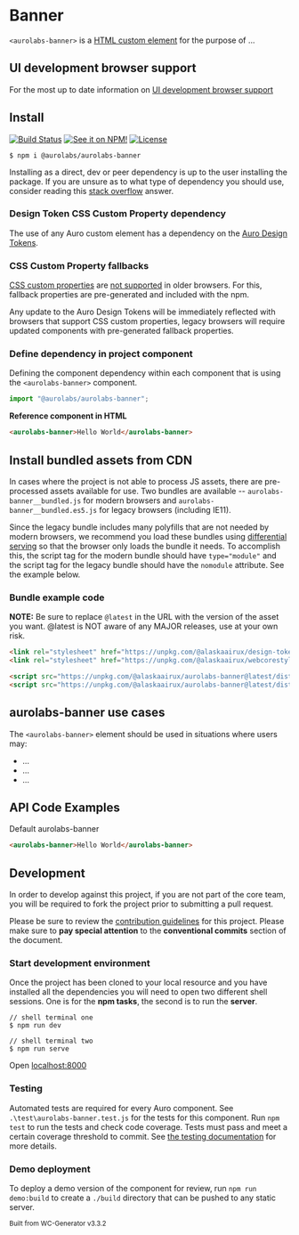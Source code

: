 # Banner

`<aurolabs-banner>` is a [HTML custom element](https://developer.mozilla.org/en-US/docs/Web/Web_Components/Using_custom_elements) for the purpose of ...

## UI development browser support

For the most up to date information on [UI development browser support](https://auro.alaskaair.com/support/browsersSupport)

## Install

[![Build Status](https://img.shields.io/github/workflow/status/AlaskaAirlines/aurolabs-banner/Test%20and%20publish?branch=master&style=for-the-badge)](https://github.com/AlaskaAirlines/aurolabs-banner/actions?query=workflow%3A%22test+and+publish%22)
[![See it on NPM!](https://img.shields.io/npm/v/@aurolabs/aurolabs-banner?style=for-the-badge&color=orange)](https://www.npmjs.com/package/@aurolabs/aurolabs-banner)
[![License](https://img.shields.io/npm/l/@aurolabs/aurolabs-banner?color=blue&style=for-the-badge)](https://www.apache.org/licenses/LICENSE-2.0)

```shell
$ npm i @aurolabs/aurolabs-banner
```

Installing as a direct, dev or peer dependency is up to the user installing the package. If you are unsure as to what type of dependency you should use, consider reading this [stack overflow](https://stackoverflow.com/questions/18875674/whats-the-difference-between-dependencies-devdependencies-and-peerdependencies) answer.

### Design Token CSS Custom Property dependency

The use of any Auro custom element has a dependency on the [Auro Design Tokens](https://auro.alaskaair.com/getting-started/developers/design-tokens).

### CSS Custom Property fallbacks

[CSS custom properties](https://developer.mozilla.org/en-US/docs/Web/CSS/Using_CSS_custom_properties) are [not supported](https://auro.alaskaair.com/support/custom-properties) in older browsers. For this, fallback properties are pre-generated and included with the npm.

Any update to the Auro Design Tokens will be immediately reflected with browsers that support CSS custom properties, legacy browsers will require updated components with pre-generated fallback properties.

### Define dependency in project component

Defining the component dependency within each component that is using the `<aurolabs-banner>` component.

```javascript
import "@aurolabs/aurolabs-banner";
```

**Reference component in HTML**

```html
<aurolabs-banner>Hello World</aurolabs-banner>
```

## Install bundled assets from CDN

In cases where the project is not able to process JS assets, there are pre-processed assets available for use. Two bundles are available -- `aurolabs-banner__bundled.js` for modern browsers and `aurolabs-banner__bundled.es5.js` for legacy browsers (including IE11).

Since the legacy bundle includes many polyfills that are not needed by modern browsers, we recommend you load these bundles using [differential serving](https://philipwalton.com/articles/deploying-es2015-code-in-production-today/) so that the browser only loads the bundle it needs. To accomplish this, the script tag for the modern bundle should have `type="module"` and the script tag for the legacy bundle should have the `nomodule` attribute. See the example below.

### Bundle example code

**NOTE:** Be sure to replace `@latest` in the URL with the version of the asset you want. @latest is NOT aware of any MAJOR releases, use at your own risk.

```html
<link rel="stylesheet" href="https://unpkg.com/@alaskaairux/design-tokens@latest/dist/tokens/CSSCustomProperties.css" />
<link rel="stylesheet" href="https://unpkg.com/@alaskaairux/webcorestylesheets@latest/dist/bundled/essentials.css" />

<script src="https://unpkg.com/@alaskaairux/aurolabs-banner@latest/dist/aurolabs-banner__bundled.js" type="module"></script>
<script src="https://unpkg.com/@alaskaairux/aurolabs-banner@latest/dist/aurolabs-banner__bundled.es5.js" nomodule></script>
```

## aurolabs-banner use cases

The `<aurolabs-banner>` element should be used in situations where users may:

* ...
* ...
* ...

## API Code Examples

Default aurolabs-banner

```html
<aurolabs-banner>Hello World</aurolabs-banner>
```

## Development

In order to develop against this project, if you are not part of the core team, you will be required to fork the project prior to submitting a pull request.

Please be sure to review the [contribution guidelines](https://auro.alaskaair.com/getting-started/developers/contributing) for this project. Please make sure to **pay special attention** to the **conventional commits** section of the document.

### Start development environment

Once the project has been cloned to your local resource and you have installed all the dependencies you will need to open two different shell sessions. One is for the **npm tasks**, the second is to run the **server**.

```shell
// shell terminal one
$ npm run dev

// shell terminal two
$ npm run serve
```

Open [localhost:8000](http://localhost:8000/)

### Testing
Automated tests are required for every Auro component. See `.\test\aurolabs-banner.test.js` for the tests for this component. Run `npm test` to run the tests and check code coverage. Tests must pass and meet a certain coverage threshold to commit. See [the testing documentation](https://auro.alaskaair.com/support/tests) for more details.

### Demo deployment

To deploy a demo version of the component for review, run `npm run demo:build` to create a `./build` directory that can be pushed to any static server.

<small>Built from WC-Generator v3.3.2</small>
